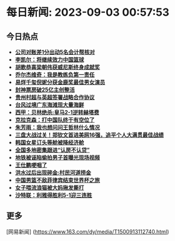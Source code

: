 
# 每日新闻: 2023-09-03 00:57:53
## 今日热点

- **[公司对账差1分出动5名会计帮核对](https://www.163.com/search?keyword=%E5%85%AC%E5%8F%B8%E5%AF%B9%E8%B4%A6%E5%B7%AE1%E5%88%86%E5%87%BA%E5%8A%A85%E5%90%8D%E4%BC%9A%E8%AE%A1%E5%B8%AE%E6%A0%B8%E5%AF%B9)**
- **[李凯尔：将继续效力中国篮球](https://www.163.com/search?keyword=%E6%9D%8E%E5%87%AF%E5%B0%94%EF%BC%9A%E5%B0%86%E7%BB%A7%E7%BB%AD%E6%95%88%E5%8A%9B%E4%B8%AD%E5%9B%BD%E7%AF%AE%E7%90%83)**
- **[胡歌恭喜梁朝伟获威尼斯终身成就奖](https://www.163.com/search?keyword=%E8%83%A1%E6%AD%8C%E6%81%AD%E5%96%9C%E6%A2%81%E6%9C%9D%E4%BC%9F%E8%8E%B7%E5%A8%81%E5%B0%BC%E6%96%AF%E7%BB%88%E8%BA%AB%E6%88%90%E5%B0%B1%E5%A5%96)**
- **[乔尔杰维奇：我是教练负第一责任](https://www.163.com/search?keyword=%E4%B9%94%E5%B0%94%E6%9D%B0%E7%BB%B4%E5%A5%87%EF%BC%9A%E6%88%91%E6%98%AF%E6%95%99%E7%BB%83%E8%B4%9F%E7%AC%AC%E4%B8%80%E8%B4%A3%E4%BB%BB)**
- **[易烊千玺倪妮分获金鹿奖最佳男女演员](https://www.163.com/search?keyword=%E6%98%93%E7%83%8A%E5%8D%83%E7%8E%BA%E5%80%AA%E5%A6%AE%E5%88%86%E8%8E%B7%E9%87%91%E9%B9%BF%E5%A5%96%E6%9C%80%E4%BD%B3%E7%94%B7%E5%A5%B3%E6%BC%94%E5%91%98)**
- **[封神票房破25亿主创整活](https://www.163.com/search?keyword=%E5%B0%81%E7%A5%9E%E7%A5%A8%E6%88%BF%E7%A0%B425%E4%BA%BF%E4%B8%BB%E5%88%9B%E6%95%B4%E6%B4%BB)**
- **[贵州村超与英超签署战略合作协议](https://www.163.com/search?keyword=%E8%B4%B5%E5%B7%9E%E6%9D%91%E8%B6%85%E4%B8%8E%E8%8B%B1%E8%B6%85%E7%AD%BE%E7%BD%B2%E6%88%98%E7%95%A5%E5%90%88%E4%BD%9C%E5%8D%8F%E8%AE%AE)**
- **[台风过境广东海滩现大量海鲜](https://www.163.com/search?keyword=%E5%8F%B0%E9%A3%8E%E8%BF%87%E5%A2%83%E5%B9%BF%E4%B8%9C%E6%B5%B7%E6%BB%A9%E7%8E%B0%E5%A4%A7%E9%87%8F%E6%B5%B7%E9%B2%9C)**
- **[西甲：贝林绝杀:皇马2-1逆转赫塔费](https://www.163.com/search?keyword=%E8%A5%BF%E7%94%B2%EF%BC%9A%E8%B4%9D%E6%9E%97%E7%BB%9D%E6%9D%80+%E7%9A%87%E9%A9%AC2-1%E9%80%86%E8%BD%AC%E8%B5%AB%E5%A1%94%E8%B4%B9)**
- **[克拉克森：打中国队终于有空位了](https://www.163.com/search?keyword=%E5%85%8B%E6%8B%89%E5%85%8B%E6%A3%AE%EF%BC%9A%E6%89%93%E4%B8%AD%E5%9B%BD%E9%98%9F%E7%BB%88%E4%BA%8E%E6%9C%89%E7%A9%BA%E4%BD%8D%E4%BA%86)**
- **[朱芳雨：我也想问问王哲林什么情况](https://www.163.com/search?keyword=%E6%9C%B1%E8%8A%B3%E9%9B%A8%EF%BC%9A%E6%88%91%E4%B9%9F%E6%83%B3%E9%97%AE%E9%97%AE%E7%8E%8B%E5%93%B2%E6%9E%97%E4%BB%80%E4%B9%88%E6%83%85%E5%86%B5)**
- **[三盘大战过关！郑钦文首进美网16强，追平个人大满贯最佳战绩](https://www.163.com/search?keyword=%E4%B8%89%E7%9B%98%E5%A4%A7%E6%88%98%E8%BF%87%E5%85%B3%EF%BC%81%E9%83%91%E9%92%A6%E6%96%87%E9%A6%96%E8%BF%9B%E7%BE%8E%E7%BD%9116%E5%BC%BA%EF%BC%8C%E8%BF%BD%E5%B9%B3%E4%B8%AA%E4%BA%BA%E5%A4%A7%E6%BB%A1%E8%B4%AF%E6%9C%80%E4%BD%B3%E6%88%98%E7%BB%A9)**
- **[韩国女星订头等舱被降经济舱](https://www.163.com/search?keyword=%E9%9F%A9%E5%9B%BD%E5%A5%B3%E6%98%9F%E8%AE%A2%E5%A4%B4%E7%AD%89%E8%88%B1%E8%A2%AB%E9%99%8D%E7%BB%8F%E6%B5%8E%E8%88%B1)**
- **[全国多地密集跟进“认房不认贷”](https://www.163.com/search?keyword=%E5%85%A8%E5%9B%BD%E5%A4%9A%E5%9C%B0%E5%AF%86%E9%9B%86%E8%B7%9F%E8%BF%9B%E2%80%9C%E8%AE%A4%E6%88%BF%E4%B8%8D%E8%AE%A4%E8%B4%B7%E2%80%9D)**
- **[地铁被诬陷偷拍男子首曝光现场视频](https://www.163.com/search?keyword=%E5%9C%B0%E9%93%81%E8%A2%AB%E8%AF%AC%E9%99%B7%E5%81%B7%E6%8B%8D%E7%94%B7%E5%AD%90%E9%A6%96%E6%9B%9D%E5%85%89%E7%8E%B0%E5%9C%BA%E8%A7%86%E9%A2%91)**
- **[王仕鹏哽咽了](https://www.163.com/search?keyword=%E7%8E%8B%E4%BB%95%E9%B9%8F%E5%93%BD%E5%92%BD%E4%BA%86)**
- **[洪水过后出现碎金:村民河道捞金](https://www.163.com/search?keyword=%E6%B4%AA%E6%B0%B4%E8%BF%87%E5%90%8E%E5%87%BA%E7%8E%B0%E7%A2%8E%E9%87%91+%E6%9D%91%E6%B0%91%E6%B2%B3%E9%81%93%E6%8D%9E%E9%87%91)**
- **[中国男篮不敌菲律宾结束世界杯之旅](https://www.163.com/search?keyword=%E4%B8%AD%E5%9B%BD%E7%94%B7%E7%AF%AE%E4%B8%8D%E6%95%8C%E8%8F%B2%E5%BE%8B%E5%AE%BE%E7%BB%93%E6%9D%9F%E4%B8%96%E7%95%8C%E6%9D%AF%E4%B9%8B%E6%97%85)**
- **[女子喂流浪猫被大妈揪发撕打](https://www.163.com/search?keyword=%E5%A5%B3%E5%AD%90%E5%96%82%E6%B5%81%E6%B5%AA%E7%8C%AB%E8%A2%AB%E5%A4%A7%E5%A6%88%E6%8F%AA%E5%8F%91%E6%92%95%E6%89%93)**
- **[沙特联：利雅得胜利5-1迎三连胜](https://www.163.com/search?keyword=%E6%B2%99%E7%89%B9%E8%81%94%EF%BC%9A%E5%88%A9%E9%9B%85%E5%BE%97%E8%83%9C%E5%88%A95-1%E8%BF%8E%E4%B8%89%E8%BF%9E%E8%83%9C)**

## 更多
[网易新闻] (https://www.163.com/dy/media/T1500913112740.html)
